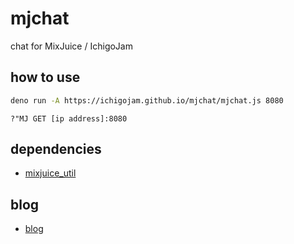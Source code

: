 # mjchat
 
chat for MixJuice / IchigoJam

## how to use

```sh
deno run -A https://ichigojam.github.io/mjchat/mjchat.js 8080
```

```
?"MJ GET [ip address]:8080
```

## dependencies

- [mixjuice_util](https://github.com/ichigojam/mixjuice_util)

## blog

- [blog](https://fukuno.jig.jp/4407)
